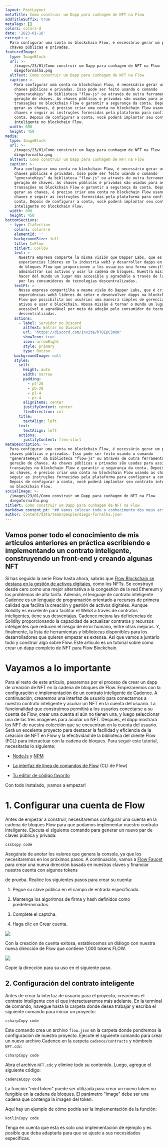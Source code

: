 ```yaml
---
layout: PostLayout
metaTitle: Como construir um Dapp para cunhagem de NFT na Flow
addTitleSuffix: true
metaTags: []
colors: colors-d
date: '2023-01-18'
excerpt: >-
  Para configurar uma conta no blockchain Flow, é necessário gerar um par de
  chaves públicas e privadas.
featuredImage:
  type: ImageBlock
  url: >-
    /images/23/01/Como construir um Dapp para cunhagem de NFT na Flow
    diegofornalha.png
  altText: Como construir um Dapp para cunhagem de NFT na Flow
  caption: >-
    Para configurar uma conta no blockchain Flow, é necessário gerar um par de
    chaves públicas e privadas. Isso pode ser feito usando o comando
    "generateKeys" da biblioteca "flow-js" ou através de outra ferramenta de
    geração de chaves. As chaves públicas e privadas são usadas para assinar
    transações no blockchain Flow e garantir a segurança da conta. Depois de
    gerar as chaves, é preciso criar uma conta no blockchain Flow usando as
    chaves e seguir as instruções fornecidas pela plataforma para configurar a
    conta. Depois de configurar a conta, você poderá implantar seu contrato
    inteligente no blockchain Flow.
  width: 800
  height: 450
media:
  type: ImageBlock
  url: >-
    /images/23/01/Como construir um Dapp para cunhagem de NFT na Flow
    diegofornalha.png
  altText: Como construir um Dapp para cunhagem de NFT na Flow
  caption: >-
    Para configurar uma conta no blockchain Flow, é necessário gerar um par de
    chaves públicas e privadas. Isso pode ser feito usando o comando
    "generateKeys" da biblioteca "flow-js" ou através de outra ferramenta de
    geração de chaves. As chaves públicas e privadas são usadas para assinar
    transações no blockchain Flow e garantir a segurança da conta. Depois de
    gerar as chaves, é preciso criar uma conta no blockchain Flow usando as
    chaves e seguir as instruções fornecidas pela plataforma para configurar a
    conta. Depois de configurar a conta, você poderá implantar seu contrato
    inteligente no blockchain Flow.
  width: 800
  height: 450
bottomSections:
  - type: CtaSection
    colors: colors-e
    elementId: ''
    backgroundSize: full
    title: CoFlow
    titlePt: CoFlow
    text: >
      Nuestra empresa comparte la misma visión que Dapper Labs, que es crear
      experiencias líderes en la industria web3 y desarrollar dapps en la cadena
      de bloques Flow que proporcionen a los usuarios una forma sencilla de
      administrar sus activos y usar la cadena de bloques. Nuestra misión es
      hacer del mundo un lugar más accesible y agradable a través de la adopción
      por los consumidores de tecnologías descentralizadas.
    textPt: >
      Nossa empresa compartilha a mesma visão do Dapper Labs, que é criar
      experiências web3 líderes do setor e desenvolver dapps na blockchain da
      Flow que possibilita aos usuários uma maneira simples de gerenciar seus
      ativos e usar o blockchain. Nossa missão é tornar o mundo um lugar mais
      acessível e agradável por meio da adoção pelo consumidor de tecnologias
      descentralizadas.
    actions:
      - label: Servidor no Discord
        altText: Entrar no Discord
        url: 'https://discord.com/invite/hT8EpC5mUN'
        showIcon: true
        icon: arrowRight
        style: primary
        type: Button
    backgroundImage: null
    styles:
      self:
        height: auto
        width: narrow
        padding:
          - pt-28
          - pb-28
          - pl-4
          - pr-4
        alignItems: center
        justifyContent: center
        flexDirection: col
      title:
        textAlign: left
      text:
        textAlign: left
      actions:
        justifyContent: flex-start
metaDescription: >-
  Para configurar uma conta no blockchain Flow, é necessário gerar um par de
  chaves públicas e privadas. Isso pode ser feito usando o comando
  "generateKeys" da biblioteca "flow-js" ou através de outra ferramenta de
  geração de chaves. As chaves públicas e privadas são usadas para assinar
  transações no blockchain Flow e garantir a segurança da conta. Depois de gerar
  as chaves, é preciso criar uma conta no blockchain Flow usando as chaves e
  seguir as instruções fornecidas pela plataforma para configurar a conta.
  Depois de configurar a conta, você poderá implantar seu contrato inteligente
  no blockchain Flow.
socialImage: >-
  /images/23/01/Como construir um Dapp para cunhagem de NFT na Flow
  diegofornalha.png
titlePt: Como construir um Dapp para cunhagem de NFT na Flow
markdown_content_pt: "## Vamos colocar todo o conhecimento dos meus artigos anteriores em prática escrevendo e implantando um contrato inteligente, construindo um front-end e cunhando algumas NFTs\n\nSe você acompanhou a série Flow até agora, já sabe que o\_[O Flow Blockchain se destaca no manuseio de ativos digitais](https://medium.com/better-programming/an-introduction-to-the-flow-blockchain-60ccc7a35598), como NFTs. Foi construído desde o início como uma alternativa melhor ao congestionamento da rede da Ethereum e aos problemas de alta taxa.\nAlém disso, a linguagem de contrato inteligente Cadence é uma\_[programação orientada a recursos de primeira qualidade](https://medium.com/better-programming/smart-contracts-which-is-better-ethereum-or-flow-39f766c72e5d)\_linguagem que torna a criação e o gerenciamento de ativos digitais fáceis e eficientes. Embora a Solidez seja excelente em facilitar o Web3 por meio de contratos inteligentes, há desvantagens. A cadência aprimora as falhas da Solidity, fornecendo a capacidade de atualizar contratos e recursos inteligentes que reduzem o risco de erro humano, entre outras melhorias.\nE, finalmente, a lista de ferramentas e bibliotecas disponíveis para desenvolvedores que desejam começar é extensa. Então, vamos juntar tudo e construir algo sobre o Flow.\nEste artigo é um tutorial sobre a criação de um dapp completo de NFT para o Flow Blockchain.\n\n# **Vamos ao que interessa**\n\nPara o restante deste artigo, passaremos pelo processo de criação de um dapp de cunhagem NFT no blockchain Flow.\nComeçaremos com a configuração e implantação de um contrato inteligente da Cadence. Em seguida, criaremos um front-end para conectar-se ao nosso contrato inteligente e cunhar uma NFT na conta do usuário.\nA funcionalidade que construímos permitirá que os usuários conectem sua conta Flow, criem uma conta se ainda não tiverem uma e depois selecionem uma das três imagens para cunhar em uma NFT. Em seguida, o dapp exibirá as NFTs da nossa coleção que estão na conta do usuário. Será um excelente projeto para destacar a facilidade e eficiência da criação de NFTs no Flow e a eficácia da Biblioteca do Cliente Flow ( FCL ) para interagir com a blockchain.\nPara acompanhar este tutorial, você precisará das seguintes coisas:\n\n*   [NodeJs](https://nodejs.org/en/download/)[NPM](https://docs.npmjs.com/downloading-and-installing-node-js-and-npm)\n    e\n*   [A interface da linha de comando de fluxo](https://developers.flow.com/tools/flow-cli/install)\n    ( CLI de fluxo )\n*   [Seu IDE favorito](https://code.visualstudio.com/)\n    Com tudo isso instalado, vamos começar!\n\n# **1. Configurar conta de fluxo**\n\nAntes de começarmos a construir, precisaremos configurar uma conta no blockchain Flow para que possamos implantar nosso contrato inteligente. Execute o seguinte comando para gerar um novo par de chaves público e privado:\n\n```\nfluxo gerando chaves\n```\n\nCertifique-se de anotar os valores que o console gera, pois precisaremos deles nas etapas a seguir.\nEm seguida, vamos para o\_[Torneira de fluxo](https://testnet-faucet.onflow.org/)\_criar um novo endereço com base em nossas chaves e financiar nossa conta com alguns tokens de teste. Conclua as seguintes etapas para criar sua conta:\n\n1.  Cole sua chave pública no campo de entrada especificado\n2.  Mantenha os algoritmos de assinatura e hash definidos como padrão\n3.  Complete o captcha\n4.  Clique em Criar conta\n    ![https://miro.medium.com/max/520/1\\*C7g\\_k17hgGjzBACrFTzjBw.png](https://miro.medium.com/max/520/1*C7g_k17hgGjzBACrFTzjBw.png)\n    Com uma geração de contas bem-sucedida, mantemos um diálogo com nosso novo endereço Flow, contendo 1.000 tokens FLOW.\n    ![https://miro.medium.com/max/700/1\\*rhyoqzmKbCgfDA-QEcEx3w.png](https://miro.medium.com/max/700/1*rhyoqzmKbCgfDA-QEcEx3w.png)\n    Copie o endereço para uso na próxima etapa.\n\n# **2). Configurar o contrato inteligente**\n\nAntes de criarmos o front-end do projeto, vamos criar o contrato inteligente com o qual interagiremos mais tarde.\nNo terminal de comando, navegue até a pasta da qual você gostaria de trabalhar e digite o seguinte comando para iniciar um projeto:\n\n```\nfluxoinit\n```\n\nEste comando cria um\_`flow.json`\_arquivo dentro da pasta, onde colocaremos todas as informações necessárias para implantar nosso contrato inteligente.\nAbra o\_`flow.json`\_arquive no seu editor de códigos e configuraremos uma conta da rede de testes. Dentro do\_`accounts`\_seção, adicionaremos uma nova entrada chamada\_`testnet-account`, que contém nosso novo endereço e a chave privada gerada no\_`flow keys generate`\_comando mais cedo.\n\n```\n{\n \"emuladores\": {\n  \"padrão\": {\n   \"porta\":3569,\n\"Conta de serviço\":\"conta de emulador\"\n  }\n },\n \"contratos\": { },\n \"redes\": {\n  \"emulador\":\"127.0.0.1: 3569\",\n\"mainnet\":\"access.mainnet.nodes.onflow.org: 9000\",\n\"testnet\":\"access.devnet.nodes.onflow.org: 9000\"\n },\n \"contas\": {\n  \"conta de emulador\": {\n   \"endereço\":\"f8d6e0586b0a20c7\",\n\"chave\":\"2becfbede2fb89796ab68df3ec2a23c3627235ec250a3e5da41df850a8dd4349\"\n  },\n  \"conta de rede de teste\": {\n   \"endereço\":\"0x8e0dac5df6e8489e\",\n\"chave\":\"c91f4716a51a66683ccb090ca3e213b90e9f9ae2b1edd12defffe06c57edc\"\n  }\n },\n \"implantações\": { }\n}\n```\n\nEm seguida, criaremos um novo arquivo para escrever nosso contrato inteligente.\nAo escrever o código, você pode notar algumas diferenças na maneira como o Cadence lida com a criação de NFT em comparação com o Solidity. Por exemplo, as NFTs em Cadence são criadas como um recurso e cunhadas diretamente na conta do usuário. Por outro lado, as NFTs de solidez são essencialmente apenas um número de identificação referenciado em um mapeamento para um endereço específico no livro digital.\nEntão, com isso em mente, na mesma pasta que a\_`flow.json`\_arquivo, crie um novo arquivo chamado\_`FlowTutorialMint.cdc`, e digite o seguinte código:\nCoisas importantes a serem observadas no contrato inteligente acima:\n\n*   Estamos importando o\_`NonFungibleTokenMetadataViews`\n    e\n    contratos para criar nossas NFTs usando os padrões Flow\n*   Definimos nosso recurso NFT no\_`pub resource NFT`\n    função\n*   O\_`mintNFT`\n    função cunha uma NFT na conta que chama a função\n    Agora precisamos voltar ao nosso\_`flow.json`\_arquivo para adicionar algumas coisas:\n*   No\_`contracts`\n    seção, adicione o contrato e seu caminho.\n*   No\_`deploymentstestnettestnet-accountFlowTutorialMint`\n    seção adicionar a rede (\n    ), a conta que usaremos para executar a implantação (\n    ) e o nome do contrato (\n    ).\n\n```\n{\n \"emuladores\": {\n  \"padrão\": {\n   \"porta\":3569,\n\"Conta de serviço\":\"conta de emulador\"\n  }\n },\n \"contratos\": {\n  \"FlowTutorialMint\":\"./FlowTutorialMint.cdc\"\n },\n \"redes\": {\n  \"emulador\":\"127.0.0.1: 3569\",\n\"mainnet\":\"access.mainnet.nodes.onflow.org: 9000\",\n\"testnet\":\"access.devnet.nodes.onflow.org: 9000\"\n },\n \"contas\": {\n  \"conta de emulador\": {\n   \"endereço\":\"f8d6e0586b0a20c7\",\n\"chave\":\"2becfbede2fb89796ab68df3ec2a23c3627235ec250a3e5da41df850a8dd4349\"\n  },\n  \"conta de rede de teste\": {\n   \"endereço\":\"0x8e0dac5df6e8489e\",\n\"chave\":\"c91f4716a51a66683ccb090ca3e213b90e9f9ae2b1edd12defffe06c57edc\"\n  }\n },\n \"implantações\": {\n  \"rede de teste\": {\n   \"conta de rede de teste\": [\n\"FlowTutorialMint\"\n   ]\n  }\n }\n}\n```\n\nA etapa final na configuração do contrato inteligente é implantá-lo na rede de teste. Para fazer isso, digite o seguinte comando na pasta do projeto no seu terminal:\n\n```\nimplantação do projeto de fluxo -n = testnet\n```\n\nDevemos receber uma saída informando que o contrato foi implantado com sucesso:\n![https://miro.medium.com/max/700/1\\*TDLQtMd43FRRCVVHRWNnkw.jpeg](https://miro.medium.com/max/700/1*TDLQtMd43FRRCVVHRWNnkw.jpeg)\nÉ importante observar aqui que os contratos inteligentes da Cadence existem no armazenamento da conta que os implanta, enquanto que, com o Solidity, o contrato inteligente existe em seu próprio endereço na blockchain.\nEmbora existam limites para a capacidade de armazenamento da conta, eles são relativos ao número de tokens FLOW reservados na conta. Você pode aprender mais sobre o armazenamento da conta no\_[Portal do desenvolvedor de fluxo](https://developers.flow.com/learn/concepts/storage).\nImpressionante! Agora vamos criar um frontend simples para interagir com o nosso contrato.\n\n# **3). Criando o frontend**\n\nPara o front-end deste projeto, usaremos o React. Primeiro, navegue até uma nova pasta e execute o seguinte comando para criar um projeto de reação:\n\n```\nnpx create-react-appfluxo-tutorial\n```\n\nEm seguida, navegue até a pasta do tutorial de fluxo e instale o\_[Flow Client Library](https://developers.flow.com/tools/fcl-js)\_( FCL ):\n\n```\nnpmeu -S@onflow/fcl\n```\n\nO FCL nos permitirá comunicar com o blockchain Flow, transações de chamadas e integrar todas as outras carteiras compatíveis com FCL sem precisar adicionar integrações personalizadas. Quando isso terminar, instalaremos algumas dependências adicionais:\n\n```\nnpmeu componentes elípticos estilizados em sha3\n```\n\nDepois de instalar todas as nossas dependências, estamos prontos para começar a trabalhar no front-end do dapp.\n\n## **3.a. Configurar o FCL**\n\nAntes de começarmos a estruturar e modelar as coisas, vamos criar um arquivo de configuração FCL onde definiremos configurações importantes, como se iremos interagir com a rede de teste ou a rede principal.\nNo\_`src`\_diretório, crie uma nova pasta chamada\_`flow`. Dentro desta nova pasta, crie um arquivo chamado\_`config.js`.\nNisto\_`config.js`\_arquivo, vamos importar o FCL, chame o\_`fcl.config`\_funcione e crie algumas configurações para o nosso dapp, como:\n\n*   `app.detail.title`\n*   `accessNode.api`\n*   `discovery.wallet`\n    Abra o\_`config.js`\_arquive e preencha com o seguinte código:\n\n```\nconst fcl =requer(\"@onflow / fcl\");\nfcl.config( {\n\"app.detail.title\":\"Tutorial da página de menta de fluxo\",// isso adiciona um nome personalizado à nossa carteira\n\"accessNode.api\":\"https://rest-testnet.onflow.org\",// isto é para o emulador local\n\"discovery.wallet\":\"https://fcl-discovery.onflow.org/testnet/authn\",// isto é para a carteira dev local\n} )\n```\n\nHá\_[configurações adicionais que podemos configurar](https://github.com/onflow/fcl-js/tree/master/packages/config/src#overview)\_para o nosso dapp, mas por enquanto, é tudo o que precisaremos.\nCom a configuração fora do caminho, vamos para a construção!\n\n## **3.b. A estrutura inicial**\n\nPrimeiro, navegue até o\_`App.js`\_arquivo no\_`src`\_pasta e substitua o código por:\n\n```\nimportar'./App.css';\nfunçãoAplicativo() {\nRetorna (\n    < div className = \"App\" >\n        < h1 > Menta o seu cão!< / h1 >\n    < / div >\n  );\n}\nexportaçãopadrãoAplicativo;\n```\n\nIsso nos dará a estrutura inicial do nosso dapp, da qual expandiremos.\nEm seguida, estilizaremos essa estrutura. Abra o\_`index.css`\_arquive e substitua o código pelo seguinte:\n\n```\n@import url ('https://fonts.googleapis.com/css2?family=Michroma&family=Montserrat:wght@200;300;600;700&display=swap');\ncorpo {\nmargem:0;\nfamília de fontes:'Montserrat', -apple-system, BlinkMacSystemFont,'Segoe UI','Roboto','Oxigênio',\n'Ubuntu','Cantarell','Fira Sans','Droid Sans','Helvetica Neue',\n    sans-serif;\n  -webkit-suavização de fonte: antialiased;\n  -moz-osx-suavização de fonte: escala de cinza;\n}\ncódigo {\nfamília de fontes: código-fonte-pro, Menlo, Mônaco, Consolas,'Courier New',\n    monoespaço;\n}\n```\n\nSe você executar o npm start, verá uma página em branco com o título Mint Your Dog!\nEm seguida, vamos criar alguns componentes!\n\n## **3.c. O componente nav**\n\nDentro do\_`src`\_diretório, crie uma nova pasta chamada\_`components`, onde construiremos todos os nossos componentes de reação personalizados.\nO primeiro componente que criaremos é o Navbar, que mostrará o botão Login se o usuário não estiver conectado, ou o botão Logout ao lado do endereço do usuário e o número de tokens FLOW que a conta possui se estiverem conectados.\nCrie um arquivo chamado\_`Navbar.jsx`\_e preencha com o seguinte código:\nVamos percorrer o código para ver o que está acontecendo aqui.\n\n*   Primeiro, estamos importando a Flow Client Library, que nos fornecerá funções para\_`authenticateunauthenticatecurrentUser`\n    ,\n    , e determine o\n    .\n*   Em seguida, importamos as outras dependências de que precisamos e depois usamos\_`styled-componentsWrapper`\n    para criar o estilo básico do nosso Navbar dentro do\n    variável.\n*   Em seguida, definimos algumas variáveis de estado de reação (`userflow`\n    e\n    ).\n*   Em seguida é a funcionalidade do dapp, como\_`logOutlogIngetFlow`\n    ,\n    , e\n    ( obtenha o saldo de FLUXO da conta conectada ).\n*   Depois disso, devolvemos o\_`html`\n    para o Navbar envolto em nosso estilo.\n    Com um completo\_`Navbar`\_componente, agora podemos importá-lo para o\_`App.js`\_Arquivo:\n\n```\nimportar'./App.css';\nimportarBarra de navegaçãode'./«./components/Navbar.jsx»';\nfunçãoAplicativo() {\nRetorna (\n    < div className = \"App\" >\n        < Navbar / >\n        < h1 > Menta seu cão!< / h1 >\n    < / div >\n  );\n}\nexportaçãopadrãoAplicativo;\n```\n\nAgora, se executarmos o projeto com\_`npm start`, vemos a nossa\_`Navbar`\_nos fornece a funcionalidade que definimos em nosso código. Impressionante!\nEm seguida, vamos construir nosso componente de cunhagem NFT!\n\n## **3.d. O componente de cunhagem NFT**\n\nDentro do\_`components`\_pasta, crie um novo arquivo chamado\_`MintComponent.jsx`, copie o seguinte código:\nNovamente, vamos percorrer o código para garantir que entendemos o que está acontecendo.\n\n*   Precisamos importar a FCL neste componente para obter acesso à função que nos permitirá cunhar nossa NFT.\n*   Novamente, usamos\_`styled-components`\n    para adicionar um pouco de estilo.\n    O\_`mintNFT`\_função usa\_`fcl.mutate`\_função para executar a hortelã real por:\n*   Validando se o usuário possui uma coleção NFT de Tutorial de Fluxo em sua conta e criando uma, se não.\n*   Chamando a função de hortelã existente dentro do contrato FlowTutorialMint e passando os parâmetros.\n*   A função retorna o recurso ( NFT ), que depositamos na conta do usuário.\n*   No\_`fcl.mutateimport FlowTutorialMint from 0x8e0dac5df6e8489e`\n    função, estamos importando o contrato inteligente que implantamos com a linha:\n*   Também importamos o\_`NonFngibleTokenMetadataViews`\n    e\n    padrões.\n*   Na transação, especificamos a NFT\_`typeurl`\n    e\n    da imagem.\n    As transações de cadência têm duas fases:\_`prepare`\_e\_`execute`\n*   `prepareFlowTutorialCapabilityNonFungibleToken.CollectionPublic`[confira este link](https://developers.flow.com/cadence/tutorial/04-capabilities)\n    – solicitamos a assinatura do usuário para acessar sua conta e executar funções privadas. Nesse caso, criando um novo\n    Coleção de hortelã, se eles ainda não tiverem um. Também inicializamos um público\n    restrito a\n    . Para mais contexto sobre Recursos,\n    .\n*   `executemintNFT`\n    – chame o\n    função dentro do nosso contrato na rede de teste.\n*   No\_`html`\n    parte do código, exibimos três imagens das quais o usuário pode cunhar uma NFT.\n    Com a nossa\_`MintComponent`\_completo, podemos importá-lo para o\_`App.js`\_Arquivo:\n\n```\nimportar'./App.css';\nimportarBarra de navegaçãode'./«./components/Navbar.jsx»';\nimportarComponente de hortelãde'./components/MintComponent.jsx';\nfunçãoAplicativo() {\nRetorna (\n    < div className = \"App\" >\n        < Navbar / >\n        < h1 > Menta seu cão!< / h1 >\n        < Componente de menta / >\n    < / div >\n  );\n}\nexportaçãopadrãoAplicativo;\n```\n\nAgora o usuário pode fazer login no dapp e cunhar uma NFT em sua conta!\nA peça final do quebra-cabeça é criar um componente que buscará as NFTs do usuário e as exibirá.\n\n## **3.e. Mostrando as NFTs do usuário**\n\nNo\_`components`\_pasta, crie um novo arquivo chamado\_`ShowNfts.jsx`, e usaremos o seguinte código:\nEssencialmente, o que estamos fazendo neste código é consultar o Flow Blockchain usando o FCL e reunir as NFTs na conta conectada que são da nossa\_`FlowTutorialMint`\_coleção.\nSó precisamos adicionar esse componente ao nosso\_`App.js`, e estamos prontos para ir!\n\n```\nimportar'./App.css';\nimportarBarra de navegaçãode'./«./components/Navbar.jsx»';\nimportarComponente de hortelãde'./components/MintComponent.jsx';\nimportarShowNftsde'./«./components/ShowNfts»';\nfunçãoAplicativo() {\nRetorna (\n    < div className = \"App\" >\n      < Navbar / >\n      < h1 > Menta seu cão!< / h1 >\n      < Componente de menta / >\n      < ShowNfts / >\n    < / div >\n  );\n}\nexportaçãopadrãoAplicativo;\n```\n\nIsso é tudo! Agora vamos testar nosso dapp e garantir que podemos cunhar algumas NFTs.\n\n## **4). Vamos cunhar algumas NFTs!**\n\nEntão, primeiro, vamos começar o aplicativo com\_`npm start`\_e então abra nosso navegador para\_`[http://localhost:3000/](http://localhost:3000/)`.\nSe tudo correr bem, sua tela ficará assim:\n![https://miro.medium.com/max/700/1\\*QEzqQSSfMqemHV7-vokCVA.png](https://miro.medium.com/max/700/1*QEzqQSSfMqemHV7-vokCVA.png)\nO mais bonito de usar o FCL em nossa sequência de login é que ele oferece aos usuários acesso fácil a fazer uma conta no local usando apenas um endereço de email. Vamos percorrer o processo para garantir que ele funcione corretamente. Ao clicar no botão Login, um diálogo será aberto, oferecendo duas opções para fazer login. Vamos escolher o Blocto.\n![https://miro.medium.com/max/501/1\\*kWffHiB\\_OdlWkbhkUT8P\\_Q.png](https://miro.medium.com/max/501/1*kWffHiB_OdlWkbhkUT8P_Q.png)\nA Blocto nos solicitará a inserir um endereço de e-mail e, ao fazer isso, nos dará a capacidade de registrar uma nova conta. Então, depois de inserir o código enviado por e-mail para o nosso endereço, o Blocto nos configura com um novo e brilhante endereço Flow!\n![https://miro.medium.com/max/452/1\\*R1pIcmUN7E\\_DsGdmsxEnHA.png](https://miro.medium.com/max/452/1*R1pIcmUN7E_DsGdmsxEnHA.png)\nA partir daqui, podemos escolher qual imagem de cachorro queremos cunhar como NFT. Eu escolhi o Swag Dog porque isso me lembra um pouco de mim!\n![https://miro.medium.com/max/295/1\\*k2n-4Bs8DhL9mlyFXmimeg.png](https://miro.medium.com/max/295/1*k2n-4Bs8DhL9mlyFXmimeg.png)\nPressionar o botão Mint abrirá outro diálogo nos informando sobre a transação que estamos prestes a realizar. Podemos ver que o Blocto está cobrindo graciosamente as taxas de cunhagem e, se quisermos olhar para o script que estamos chamando, podemos fazê-lo.\n![https://miro.medium.com/max/416/1\\*-8oJUrVK87ngEjG5JQEhew.png](https://miro.medium.com/max/416/1*-8oJUrVK87ngEjG5JQEhew.png)\nVários segundos depois de clicar em Aprovar, devemos receber uma mensagem de que nossa hortelã foi bem-sucedida e nosso cão Swag recém-cunhado será exibido na seção Minhas NFTs do nosso dapp.\nAqui está um link para o nosso dapp em ação:\nhttps://s1.gifyu.com/images/23/01/flow\\\\\\_tutorial-min.gif\nTodo o código fonte deste projeto pode ser encontrado em\_[este repositório](https://github.com/paul-mcaviney/flow-nft-minting-dapp-project).\n\n# **Conclusão**\n\nComo você pode ver, a construção de um dapp de cunhagem NFT no Flow Blockchain é direta quando você entende como tudo funciona em conjunto. Além disso, a Flow Client Library é uma ferramenta poderosa à nossa disposição que nos dá acesso a uma extensa funcionalidade interna e ajuda a proporcionar ao nosso dapp uma melhor experiência do usuário.\nAo contrário do Ethereum, o Flow lida com a criação e o gerenciamento de NFT de maneira muito mais eficiente e segura. Isso é conseguido implantando contratos inteligentes e cunhando as NFTs diretamente na conta do usuário, em vez de criar uma referência a endereços ou mapeamentos armazenados no livro digital.\nInspirado em artigo original em inglês: https://betterprogramming.pub/how-to-build-an-nft-minting-dapp-on-the-flow-blockchain-d331a2404cae\n"
author: content/data/team/people/diego-fornalha.json
---
```

## Vamos poner todo el conocimiento de mis artículos anteriores en práctica escribiendo e implementando un contrato inteligente, construyendo un front-end y creando algunas NFT

Si has seguido la serie Flow hasta ahora, sabrás que [Flow Blockchain se destaca en la gestión de activos digitales](https://medium.com/better-programming/an-introduction-to-the-flow-blockchain-60ccc7a35598), como los NFTs. Se construyó desde cero como una mejor alternativa a la congestión de la red Ethereum y los problemas de alta tarifa. Además, el lenguaje de contrato inteligente Cadence es un lenguaje de programación orientado a recursos de primera calidad que facilita la creación y gestión de activos digitales. Aunque Solidity es excelente para facilitar el Web3 a través de contratos inteligentes, tiene sus desventajas. Cadence mejora las deficiencias de Solidity proporcionando la capacidad de actualizar contratos y recursos inteligentes que reducen el riesgo de error humano, entre otras mejoras. Y, finalmente, la lista de herramientas y bibliotecas disponibles para los desarrolladores que quieren empezar es extensa. Así que vamos a juntarlo todo y construir algo sobre Flow. Este artículo es un tutorial sobre cómo crear un dapp completo de NFT para Flow Blockchain.

# **Vayamos a lo importante**

Para el resto de este artículo, pasaremos por el proceso de crear un dapp de creación de NFT en la cadena de bloques de Flow. Empezaremos con la configuración e implementación de un contrato inteligente de Cadence. A continuación, crearemos una interfaz de usuario para conectarnos a nuestro contrato inteligente y acuñar un NFT en la cuenta del usuario. La funcionalidad que construimos permitirá a los usuarios conectarse a su cuenta de Flow, crear una cuenta si aún no tienen una, y luego seleccionar una de las tres imágenes para acuñar un NFT. Después, el dapp mostrará los NFT de nuestra colección que se encuentran en la cuenta del usuario. Será un excelente proyecto para destacar la facilidad y eficiencia de la creación de NFT en Flow y la efectividad de la biblioteca del cliente Flow (FCL) para interactuar con la cadena de bloques. Para seguir este tutorial, necesitarás lo siguiente:

*   [NodeJs](https://nodejs.org/en/download/) y [NPM](https://docs.npmjs.com/downloading-and-installing-node-js-and-npm)

*   [La interfaz de línea de comandos de Flow](https://developers.flow.com/tools/flow-cli/install) (CLI de Flow)

*   [Tu editor de código favorito](https://code.visualstudio.com/)

Con todo instalado, ¡vamos a empezar!

# **1. Configurar una cuenta de Flow**

Antes de empezar a construir, necesitaremos configurar una cuenta en la cadena de bloques Flow para que podamos implementar nuestro contrato inteligente. Ejecuta el siguiente comando para generar un nuevo par de claves pública y privada:

```
cssCopy code
```

Asegúrate de anotar los valores que genera la consola, ya que los necesitaremos en los próximos pasos. A continuación, vamos a [Flow Faucet](https://testnet-faucet.onflow.org/) para crear una nueva dirección basada en nuestras claves y financiar nuestra cuenta con algunos tokens






de prueba. Realice los siguientes pasos para crear su cuenta:

1.  Pegue su clave pública en el campo de entrada especificado.

2.  Mantenga los algoritmos de firma y hash definidos como predeterminados.

3.  Complete el captcha.

4.  Haga clic en Crear cuenta.

![](https://miro.medium.com/max/520/1*C7g_k17hgGjzBACrFTzjBw.png)

Con la creación de cuenta exitosa, establecemos un diálogo con nuestra nueva dirección de Flow que contiene 1,000 tokens FLOW.

![](https://miro.medium.com/max/700/1*rhyoqzmKbCgfDA-QEcEx3w.png)

Copie la dirección para su uso en el siguiente paso.

## **2. Configuración del contrato inteligente**

Antes de crear la interfaz de usuario para el proyecto, crearemos el contrato inteligente con el que interactuaremos más adelante.
En la terminal de comando, navegue hasta la carpeta donde desea trabajar y escriba el siguiente comando para iniciar un proyecto:

```
csharpCopy code
```

Este comando crea un archivo `flow.json` en la carpeta donde pondremos la configuración de nuestro proyecto. Ejecute el siguiente comando para crear un nuevo archivo Cadence en la carpeta `cadence/contracts` y nómbrelo `NFT.cdc`:

```
csharpCopy code
```

Abra el archivo `NFT.cdc` y elimine todo su contenido. Luego, agregue el siguiente código:

```
cadenceCopy code
```



La función "mintToken" puede ser utilizada para crear un nuevo token no fungible en la cadena de bloques. El parámetro "image" debe ser una cadena que contenga la imagen del token.

Aquí hay un ejemplo de cómo podría ser la implementación de la función:

```
kotlinCopy code
```

Tenga en cuenta que esta es solo una implementación de ejemplo y es posible que deba adaptarla para que se ajuste a sus necesidades específicas.




